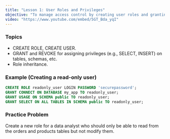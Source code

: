 ```yaml
---
title: "Lesson 1: User Roles and Privileges"
objective: "To manage access control by creating user roles and granting specific permissions."
video: "https://www.youtube.com/embed/5GT_Bda_yqI"
---
```


### Topics

- CREATE ROLE, CREATE USER.
- GRANT and REVOKE for assigning privileges (e.g., SELECT, INSERT) on tables, schemas, etc.
- Role inheritance.

### Example (Creating a read-only user)

```sql
CREATE ROLE readonly_user LOGIN PASSWORD 'securepassword';
GRANT CONNECT ON DATABASE my_app TO readonly_user;
GRANT USAGE ON SCHEMA public TO readonly_user;
GRANT SELECT ON ALL TABLES IN SCHEMA public TO readonly_user;
```

### Practice Problem

Create a new role for a data analyst who should only be able to read from the orders and products tables but not modify them.
